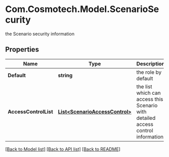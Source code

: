# Com.Cosmotech.Model.ScenarioSecurity
the Scenario security information

## Properties

Name | Type | Description | Notes
------------ | ------------- | ------------- | -------------
**Default** | **string** | the role by default | 
**AccessControlList** | [**List&lt;ScenarioAccessControl&gt;**](ScenarioAccessControl.md) | the list which can access this Scenario with detailed access control information | 

[[Back to Model list]](../README.md#documentation-for-models) [[Back to API list]](../README.md#documentation-for-api-endpoints) [[Back to README]](../README.md)

